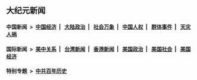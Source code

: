 ## 大纪元新闻

#### 中国新闻 &nbsp;>&nbsp; [中国经济](indexes/ncid283/README.md?05040445) &nbsp;| &nbsp; [大陆政治](indexes/ncid277/README.md?05040445) &nbsp;| &nbsp; [社会万象](indexes/ncid282/README.md?05040445) &nbsp;| &nbsp; [中国人权](indexes/ncid278/README.md?05040445) &nbsp;| &nbsp; [群体事件](indexes/ncid279/README.md?05040445) &nbsp;| &nbsp; [天灾人祸](indexes/ncid280/README.md?05040445)

#### 国际新闻 &nbsp;>&nbsp; [美中关系](indexes/nf1412576/README.md?05040445) &nbsp;| &nbsp; [台湾新闻](indexes/ncid1349361/README.md?05040445) &nbsp;| &nbsp; [香港新闻](indexes/ncid1349362/README.md?05040445) &nbsp;| &nbsp; [美国政治](indexes/ncid1078159/README.md?05040445) &nbsp;| &nbsp; [美国社会](indexes/ncid1078160/README.md?05040445) &nbsp;| &nbsp; [美国经济](indexes/ncid1078158/README.md?05040445)

#### 特别专题 &nbsp;>&nbsp; [中共百年历史](https://github.com/epoch-news/epoch-special/blob/master/README.md?05040445)  
